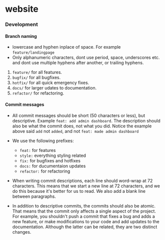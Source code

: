 # website
### Development
#### Branch naming
* lowercase and hyphen inplace of space. For example `feature/landingpage`
* Only alphanumeric characters, dont use period, space, underscores etc. and dont use multiple hyphens after another, or trailing hyphens.
1. `feature/` for all features.
2. `bugfix/` for all bugfixes.
3. `hotfix/` for all quick emergency fixes.
4. `docs/` for larger udates to documentation.
5. `refactor/` for refactoring.

#### Commit messages
* All commit messages should be short (50 characters or less), but descriptive. Example `feat: add admin dashboard`. The description should also be what the commit does, not what you did. Notice the example above said `add` not `added`, and not `feat: made admin dashboard`
* We use the following prefixes:
  * `feat:` for features
  * `style:` everything styling related
  * `fix:` for bugfixes and hotfixes
  * `docs:` for ducumentaion updates
  * `refactor:` for refactoring

* When writing commit descriptions, each line should word-wrap at 72 characters. This means that we start a new line at 72 characters, and we do this because it's better for us to read. We also add a blank line between paragraphs.

* In addition to descriptive commits, the commits should also be atomic. That means that the commit only affects a single aspect of the project. For example, you shouldn't push a commit that fixes a bug and adds a new feature, or make modifications to your code and add updates to the documentation. Although the latter can be related, they are two distinct changes.
